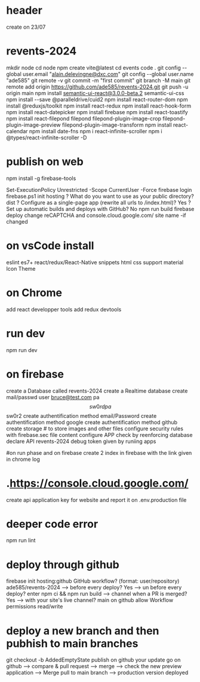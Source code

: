 # header

create on 23/07



# revents-2024

mkdir node
cd node 
npm create vite@latest
cd events
code .
git config --global user.email "alain.delevingne@dxc.com"
git config --global user.name "ade585"
git remote -v
git commit -m "first commit"
git branch -M main
git remote add origin https://github.com/ade585/revents-2024.git
git push -u origin main
npm install semantic-ui-react@3.0.0-beta.2 semantic-ui-css
npm install --save @paralleldrive/cuid2
npm install react-router-dom 
npm install @reduxjs/toolkit
npm install react-redux
npm install react-hook-form
npm install react-datepicker 
npm install firebase
npm install react-toastify
npm install react-filepond filepond filepond-plugin-image-crop filepond-plugin-image-preview filepond-plugin-image-transform
npm install react-calendar
npm install date-fns
npm i react-infinite-scroller
npm i @types/react-infinite-scroller -D

# publish on web
npm install -g firebase-tools

Set-ExecutionPolicy Unrestricted -Scope CurrentUser -Force
firebase login 
firebase.ps1 init hosting 
? What do you want to use as your public directory? dist
? Configure as a single-page app (rewrite all urls to /index.html)? Yes
? Set up automatic builds and deploys with GitHub? No
npm run build
firebase deploy
change reCAPTCHA and console.cloud.google.com/ site name -if changed

# on vsCode install 
eslint
es7+ react/redux/React-Native snippets 
html css support 
material Icon Theme 

# on Chrome 
add react developper tools
add redux devtools

# run dev
npm run dev

# on firebase
create a Database called revents-2024
create a Realtime database
create mail/passwd user bruce@test.com pa$$sw0rd pa$$sw0r2
create authentification method email/Password
create authentification method google
create authentification method github
create storage # to store images and other files
configure security rules with firebase.sec file content
configure APP check by reenforcing database 
declare API revents-2024 debug token given by runiing apps

#on run phase and on firebase
create 2 index in firebase with the link given in chrome log 

# .https://console.cloud.google.com/
create api application key for website and report it on .env.production file

# deeper code error 
npm run lint


# deploy through github
firebase init hosting:github
GitHub workflow? (format: user/repository) ade585/revents-2024
-->  before every deploy? Yes
--> un before every deploy? enter npm ci && npm run build
-->  channel when a PR is merged? Yes
--> with your site's live channel? main
on github allow Workflow permissions read/write 

# deploy a new branch and then pubhish to main branches
git checkout -b AddedEmptyState 
publish on github your update 
go on github
--> compare & pull request 
--> merge 
--> check the new preview application
--> Merge pull to main branch 
--> production version deployed
